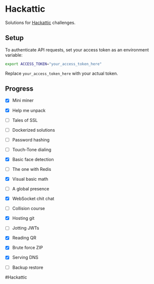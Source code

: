 # Hackattic

Solutions for [Hackattic](https://hackattic.com/challenges) challenges.

## Setup

To authenticate API requests, set your access token as an environment variable:

```sh
export ACCESS_TOKEN="your_access_token_here"
```

Replace `your_access_token_here` with your actual token.

## Progress

- [x]  Mini miner
- [x]  Help me unpack
- [ ]  Tales of SSL
- [ ]  Dockerized solutions
- [ ]  Password hashing
- [ ]  Touch-Tone dialing
- [x]  Basic face detection
- [ ]  The one with Redis
- [x]  Visual basic math
- [ ]  A global presence
- [x]  WebSocket chit chat
- [ ]  Collision course
- [x]  Hosting git
- [ ]  Jotting JWTs
- [x]  Reading QR
- [x]  Brute force ZIP
- [x]  Serving DNS
- [ ]  Backup restore


#Hackattic 
